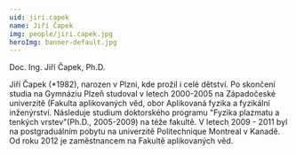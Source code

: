 ```yaml
---
uid: jiri.capek
name: Jiří Čapek
img: people/jiri.capek.jpg
heroImg: banner-default.jpg
---
```


Doc. Ing. Jiří Čapek, Ph.D.

Jiří Čapek (*1982), narozen v Plzni, kde prožil i celé dětství. Po skončení studia na Gymnáziu Plzeň studoval v letech 2000-2005 na Západočeské univerzitě (Fakulta aplikovaných věd, obor Aplikovaná fyzika a fyzikální inženýrství. Následuje studium doktorského programu "Fyzika plazmatu a tenkých vrstev"(Ph.D., 2005-2009) na téže fakultě. V letech 2009 - 2011 byl na postgraduálním pobytu na univerzitě Politechnique Montreal v Kanadě. Od roku 2012 je zaměstnancem na Fakultě aplikovaných věd.
